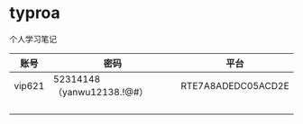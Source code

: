 # typroa

个人学习笔记

| 账号   | 密码                       | 平台               |
| ------ | -------------------------- | ------------------ |
| vip621 | 52314148（yanwu12138.!@#） | RTE7A8ADEDC05ACD2E |
|        |                            |                    |
|        |                            |                    |
|        |                            |                    |
|        |                            |                    |

